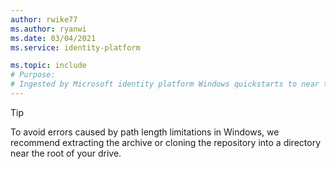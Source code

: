 ```yaml
---
author: rwike77
ms.author: ryanwi
ms.date: 03/04/2021
ms.service: identity-platform

ms.topic: include
# Purpose:
# Ingested by Microsoft identity platform Windows quickstarts to near the download links
---
```


> [!TIP] 
> To avoid errors caused by path length limitations in Windows, we recommend extracting the archive or cloning the repository into a directory near the root of your drive.

